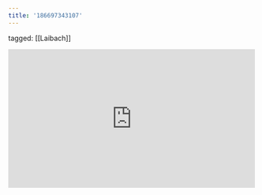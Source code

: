 ```yaml
---
title: '186697343107'
---
```

tagged: [[Laibach]]
<iframe allow="accelerometer; autoplay; clipboard-write; encrypted-media; gyroscope; picture-in-picture" allowfullscreen="" frameborder="0" height="281" id="youtube_iframe" src="https://www.youtube.com/embed/3WGgRYKNtbo?feature=oembed&amp;enablejsapi=1&amp;origin=https://safe.txmblr.com&amp;wmode=opaque" width="500"></iframe>